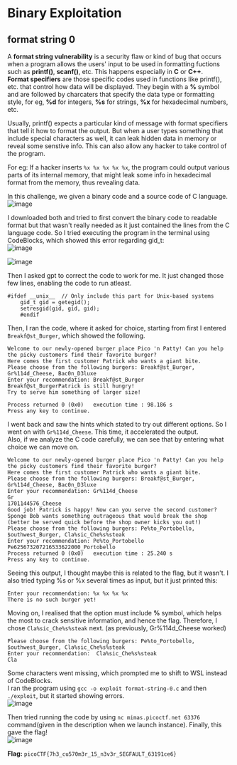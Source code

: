 # Binary Exploitation  

## format string 0  

A **format string vulnerability** is a security flaw or kind of bug that occurs when a program allows the users' input to be used in formatting fuctions such as **printf()**, **scanf()**, etc. This happens especially in **C** or **C++**.  
**Format specifiers** are those specific codes used in functions like printf(), etc. that control how data will be displayed. They begin with a **%** symbol and are followed by charcaters that specify the data type or formatting style, for eg, **%d** for integers, **%s** for strings, **%x** for hexadecimal numbers, etc.

Usually, printf() expects a particular kind of message with format specifiers that tell it how to format the output. But when a user types something that include special characters as well, it can leak hidden data in memory or reveal some senstive info. This can also allow any hacker to take control of the program.  

For eg: If a hacker inserts `%x %x %x %x %x`, the program could output various parts of its internal memory, that might leak some info in hexadecimal format from the memory, thus revealing data.   


In this challenge, we given a binary code and a source code of C language.  
![image](https://github.com/user-attachments/assets/1e8db8e7-135c-4ae5-94b0-5aa1cfd4161e)  

I downloaded both and tried to first convert the binary code to readable format but that wasn't really needed 
as it just contained the lines from the C language code. So I tried executing the program in the terminal using CodeBlocks, which showed this error regarding gid_t:  
![image](https://github.com/user-attachments/assets/f4a98f3f-2f07-4950-8e33-a5f2228d2772)

![image](https://github.com/user-attachments/assets/140a7999-9e5d-48b9-8a9a-6e1032f0e54f)  

Then I asked gpt to correct the code to work for me. It just changed those few lines, enabling the code to run atleast.  
```
#ifdef __unix__  // Only include this part for Unix-based systems
    gid_t gid = getegid();
    setresgid(gid, gid, gid);
    #endif  
```
Then, I ran the code, where it asked for choice, starting from first I entered `Breakf@st_Burger`, which showed the following.  
```
Welcome to our newly-opened burger place Pico 'n Patty! Can you help the picky customers find their favorite burger?
Here comes the first customer Patrick who wants a giant bite.
Please choose from the following burgers: Breakf@st_Burger, Gr%114d_Cheese, Bac0n_D3luxe
Enter your recommendation: Breakf@st_Burger
Breakf@st_BurgerPatrick is still hungry!
Try to serve him something of larger size!

Process returned 0 (0x0)   execution time : 98.186 s
Press any key to continue.
```

I went back and saw the hints which stated to try out different options. So I went on with `Gr%114d_Cheese`. This time, it accelerated the output.   
Also, if we analyze the C code carefully, we can see that by entering what choice we can move on.  
```
Welcome to our newly-opened burger place Pico 'n Patty! Can you help the picky customers find their favorite burger?
Here comes the first customer Patrick who wants a giant bite.
Please choose from the following burgers: Breakf@st_Burger, Gr%114d_Cheese, Bac0n_D3luxe
Enter your recommendation: Gr%114d_Cheese
Gr                                                                                                        1701144576_Cheese
Good job! Patrick is happy! Now can you serve the second customer?
Sponge Bob wants something outrageous that would break the shop (better be served quick before the shop owner kicks you out!)
Please choose from the following burgers: Pe%to_Portobello, $outhwest_Burger, Cla%sic_Che%s%steak
Enter your recommendation: Pe%to_Portobello
Pe625673207216533622000_Portobello
Process returned 0 (0x0)   execution time : 25.240 s
Press any key to continue.
```

Seeing this output, I thought maybe this is related to the flag, but it wasn't. I also tried typing %s or %x several times as input, but it just printed this:    
```
Enter your recommendation: %x %x %x %x
There is no such burger yet!
```
Moving on, I realised that the option must include **%** symbol, which helps the most to crack sensitive information, and hence the flag. Therefore, I chose `Cla%sic_Che%s%steak` next. (as previously, Gr%114d_Cheese worked)
```
Please choose from the following burgers: Pe%to_Portobello, $outhwest_Burger, Cla%sic_Che%s%steak
Enter your recommendation:  Cla%sic_Che%s%steak
Cla
```
Some characters went missing, which prompted me to shift to WSL instead of CodeBlocks.  
I ran the program using `gcc -o exploit format-string-0.c` and then `./exploit`, but it started showing errors.  
![image](https://github.com/user-attachments/assets/67ba2fee-4128-405d-87a8-8864e91e1098)


Then tried running the code by using `nc mimas.picoctf.net 63376` command(given in the description when we launch instance). 
Finally, this gave the flag!  
![image](https://github.com/user-attachments/assets/3b6cc30f-9de8-43e0-ac35-109e97677896)

**Flag:** `picoCTF{7h3_cu570m3r_15_n3v3r_SEGFAULT_63191ce6}`  



